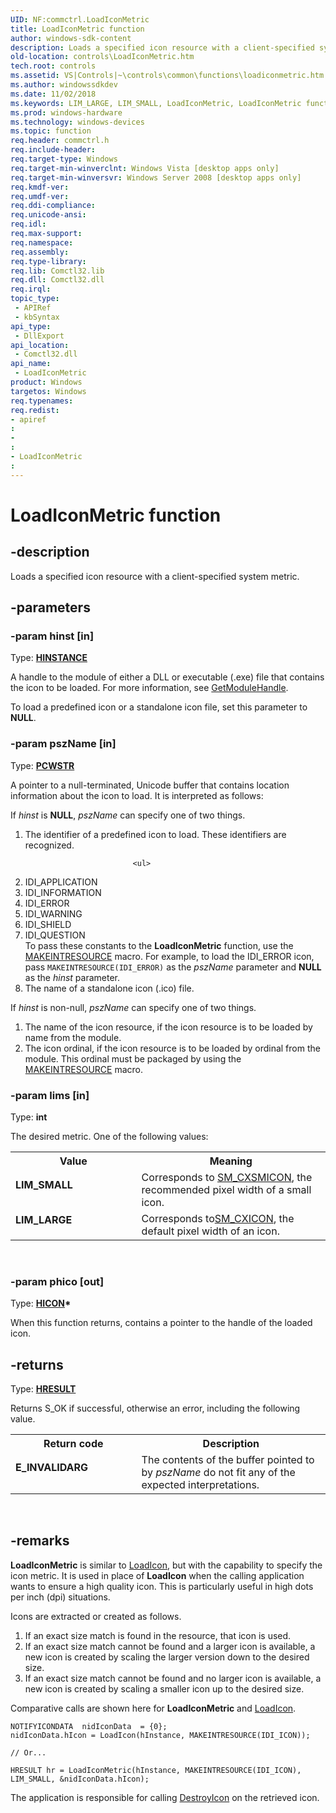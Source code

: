 ```yaml
---
UID: NF:commctrl.LoadIconMetric
title: LoadIconMetric function
author: windows-sdk-content
description: Loads a specified icon resource with a client-specified system metric.
old-location: controls\LoadIconMetric.htm
tech.root: controls
ms.assetid: VS|Controls|~\controls\common\functions\loadiconmetric.htm
ms.author: windowssdkdev
ms.date: 11/02/2018
ms.keywords: LIM_LARGE, LIM_SMALL, LoadIconMetric, LoadIconMetric function [Windows Controls], _shell_LoadIconMetric, _shell_LoadIconMetric_cpp, commctrl/LoadIconMetric, controls.LoadIconMetric, controls._shell_LoadIconMetric
ms.prod: windows-hardware
ms.technology: windows-devices
ms.topic: function
req.header: commctrl.h
req.include-header: 
req.target-type: Windows
req.target-min-winverclnt: Windows Vista [desktop apps only]
req.target-min-winversvr: Windows Server 2008 [desktop apps only]
req.kmdf-ver: 
req.umdf-ver: 
req.ddi-compliance: 
req.unicode-ansi: 
req.idl: 
req.max-support: 
req.namespace: 
req.assembly: 
req.type-library: 
req.lib: Comctl32.lib
req.dll: Comctl32.dll
req.irql: 
topic_type:
 - APIRef
 - kbSyntax
api_type:
 - DllExport
api_location:
 - Comctl32.dll
api_name:
 - LoadIconMetric
product: Windows
targetos: Windows
req.typenames: 
req.redist: 
- apiref
: 
- 
: 
- LoadIconMetric
: 
---
```


# LoadIconMetric function


## -description


Loads a specified icon resource with a client-specified system metric.


## -parameters




### -param hinst [in]

Type: <b><a href="https://msdn.microsoft.com/en-us/library/Aa383751(v=VS.85).aspx">HINSTANCE</a></b>

A handle to the module of either a DLL or executable (.exe) file that contains the icon to be loaded. For more information, see <a href="https://msdn.microsoft.com/29514410-89fe-4888-8b34-0c30d5af237f">GetModuleHandle</a>.

                    

To load a predefined icon or a standalone icon file, set this parameter to <b>NULL</b>.


### -param pszName [in]

Type: <b><a href="https://msdn.microsoft.com/en-us/library/Aa383751(v=VS.85).aspx">PCWSTR</a></b>

A pointer to a null-terminated, Unicode buffer that contains location information about the icon to load. It is interpreted as follows:
        
                    

If <i>hinst</i> is <b>NULL</b>, <i>pszName</i> can specify one of two things.

<ol>
<li>The identifier of a predefined icon to load. These identifiers are recognized.

                            <ul>
<li>IDI_APPLICATION</li>
<li>IDI_INFORMATION</li>
<li>IDI_ERROR</li>
<li>IDI_WARNING</li>
<li>IDI_SHIELD</li>
<li>IDI_QUESTION</li>
</ul>
To pass these constants to the <b>LoadIconMetric</b> function, use the <a href="https://msdn.microsoft.com/en-us/library/ms648029(v=VS.85).aspx">MAKEINTRESOURCE</a> macro. For example, to load the IDI_ERROR icon, pass <code>MAKEINTRESOURCE(IDI_ERROR)</code> as the <i>pszName</i> parameter and <b>NULL</b> as the <i>hinst</i> parameter.

</li>
<li>The name of a standalone icon (.ico) file.</li>
</ol>
If <i>hinst</i> is non-null, <i>pszName</i> can specify one of two things.

<ol>
<li>The name of the icon resource, if the icon resource is to be loaded by name from the module.</li>
<li>The icon ordinal, if the icon resource is to be loaded by ordinal from the module. This ordinal must be packaged by using the <a href="https://msdn.microsoft.com/en-us/library/ms648029(v=VS.85).aspx">MAKEINTRESOURCE</a> macro.</li>
</ol>

### -param lims [in]

Type: <b>int</b>

The desired metric. One of the following values:

<table>
<tr>
<th>Value</th>
<th>Meaning</th>
</tr>
<tr>
<td width="40%"><a id="LIM_SMALL"></a><a id="lim_small"></a><dl>
<dt><b>LIM_SMALL</b></dt>
</dl>
</td>
<td width="60%">
Corresponds to <a href="https://msdn.microsoft.com/d063857b-6036-4e68-80af-9c70d12ae29e">SM_CXSMICON</a>, the recommended pixel width of a small icon.

</td>
</tr>
<tr>
<td width="40%"><a id="LIM_LARGE"></a><a id="lim_large"></a><dl>
<dt><b>LIM_LARGE</b></dt>
</dl>
</td>
<td width="60%">
Corresponds to<a href="https://msdn.microsoft.com/d063857b-6036-4e68-80af-9c70d12ae29e">SM_CXICON</a>, the default pixel width of an icon.

</td>
</tr>
</table>
 


### -param phico [out]

Type: <b><a href="https://msdn.microsoft.com/4553cafc-450e-4493-a4d4-cb6e2f274d46">HICON</a>*</b>

When this function returns, contains a pointer to the handle of the loaded icon.


## -returns



Type: <b><a href="https://msdn.microsoft.com/4553cafc-450e-4493-a4d4-cb6e2f274d46">HRESULT</a></b>

Returns S_OK if successful, otherwise an error, including the following value.

<table>
<tr>
<th>Return code</th>
<th>Description</th>
</tr>
<tr>
<td width="40%">
<dl>
<dt><b>E_INVALIDARG</b></dt>
</dl>
</td>
<td width="60%">
The contents of the buffer pointed to by <i>pszName</i> do not fit any of the expected interpretations.

</td>
</tr>
</table>
 




## -remarks



<b>LoadIconMetric</b> is similar to <a href="https://msdn.microsoft.com/en-us/library/ms648072(v=VS.85).aspx">LoadIcon</a>, but with the capability to specify the icon metric. It is used in place of <b>LoadIcon</b> when the calling application wants to ensure a high quality icon. This is particularly useful in high dots per inch (dpi) situations.

Icons are extracted or created as follows.

                

<ol>
<li>If an exact size match is found in the resource, that icon is used.</li>
<li>If an exact size match cannot be found and a larger icon is available, a new icon is created by scaling the larger version down to the desired size.</li>
<li>If an exact size match cannot be found and no larger icon is available, a new icon is created by scaling a smaller icon up to the desired size.</li>
</ol>
Comparative calls are shown here for <b>LoadIconMetric</b> and <a href="https://msdn.microsoft.com/en-us/library/ms648072(v=VS.85).aspx">LoadIcon</a>.

<pre class="syntax" xml:space="preserve"><code>NOTIFYICONDATA  nidIconData  = {0};
nidIconData.hIcon = LoadIcon(hInstance, MAKEINTRESOURCE(IDI_ICON));

// Or...

HRESULT hr = LoadIconMetric(hInstance, MAKEINTRESOURCE(IDI_ICON), LIM_SMALL, &amp;nidIconData.hIcon);</code></pre>
The application is responsible for calling <a href="https://msdn.microsoft.com/en-us/library/ms648063(v=VS.85).aspx">DestroyIcon</a> on the retrieved icon.



